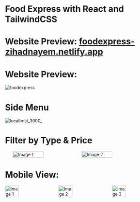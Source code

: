 # Food Express with React and TailwindCSS

# Website Preview: [foodexpress-zihadnayem.netlify.app](https://foodexpress-zihadnayem.netlify.app/)

# Website Preview: 
![foodexpress](https://github.com/ZihadHossainNayem/food-express-with-react-tailwind/assets/30808845/3f59b733-3a14-4d0c-b6fd-0fdb780fa421)

# Side Menu
![localhost_3000_](https://github.com/ZihadHossainNayem/food-express-with-react-tailwind/assets/30808845/1f63f2fa-d28c-4ee3-b0fa-73fe711ffe3e)

# Filter by Type & Price
<div style="display: flex; justify-content: center;">
  <img src="https://github.com/ZihadHossainNayem/food-express-with-react-tailwind/assets/30808845/75e1c61a-8c89-44a6-9e40-9f482a85dde2)" alt="Image 1" style="width: 45%;">
  <img src="https://github.com/ZihadHossainNayem/food-express-with-react-tailwind/assets/30808845/2bfefdc9-b399-4a30-9ce1-f0c7b6db007a" alt="Image 2" style="width: 45%;">
</div>

# Mobile View:
<div style="display: flex; justify-content: space-between;">
  <img src="https://github.com/ZihadHossainNayem/food-express-with-react-tailwind/assets/30808845/4cf52bd2-aee0-4d52-bf97-999f8e5ac01f" alt="Image 1" style="width: 30%;">
  <img src="https://github.com/ZihadHossainNayem/food-express-with-react-tailwind/assets/30808845/4cf52bd2-aee0-4d52-bf97-999f8e5ac01f" alt="Image 2" style="width: 30%;">
  <img src="https://github.com/ZihadHossainNayem/food-express-with-react-tailwind/assets/30808845/30cbd507-4d60-4b53-9f07-a83b1224b35f" alt="Image 3" style="width: 30%;">
</div>
